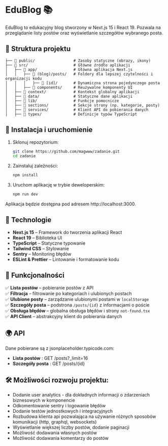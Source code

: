 # EduBlog 📚

EduBlog to edukacyjny blog stworzony w Next.js 15 i React 19. Pozwala na przeglądanie listy postów oraz wyświetlanie szczegółów wybranego posta.

## 📂 Struktura projektu

```
├── 📂 public/                 # Zasoby statyczne (obrazy, ikony)
├── 📂 src/                    # Główne źródło aplikacji
│   ├── 📂 app/                # Główna aplikacja Next.js
│   │   ├── 📂 (blog)/posts/   # Foldery dla lepszej czytelności i organizacji kodu
│   │   │   ├── 📂 [id]/       # Dynamiczna strona pojedynczego posta
│   │   ├── 📂 components/     # Reużywalne komponenty UI
│   ├── 📂 context/            # Kontekst globalny aplikacji
│   ├── 📂 data/               # Statyczne dane aplikacji
│   ├── 📂 lib/                # Funkcje pomocnicze
│   ├── 📂 sections/           # Sekcje strony (np. kategorie, posty)
│   ├── 📂 services/           # Klient API do pobierania danych
│   ├── 📂 types/              # Definicje typów TypeScript
```

## 🔧 Instalacja i uruchomienie

1. Sklonuj repozytorium:

   ```sh
   git clone https://github.com/magwww/zadanie.git
   cd zadanie
   ```

2. Zainstaluj zależności:

   ```sh
   npm install
   ```

3. Uruchom aplikację w trybie deweloperskim:
   ```sh
   npm run dev
   ```

Aplikacja będzie dostępna pod adresem http://localhost:3000.

## 🚀 Technologie

- **Next.js 15** – Framework do tworzenia aplikacji React
- **React 19** – Biblioteka UI
- **TypeScript** – Statyczne typowanie
- **Tailwind CSS** – Stylowanie
- **Sentry** – Monitoring błędów
- **ESLint & Prettier** – Lintowanie i formatowanie kodu

## 🎯 Funkcjonalności

✅ **Lista postów** – pobieranie postów z API  
✅ **Filtracja** – filtrowanie po kategoriach i ulubionych postach  
✅ **Ulubione posty** – zarządzanie ulubionymi postami w `localStorage`  
✅ **Szczegóły posta** – podstrona `/posts/{id}` z informacjami o poście  
✅ **Obsługa błędów** – globalna obsługa błędów i strony `not-found.tsx`  
✅ **API Client** – abstrakcyjny klient do pobierania danych

## 🌍 API

Dane pobierane są z jsonplaceholder.typicode.com:

- **Lista postów** : GET /posts?\_limit=16
- **Szczegóły posta** : GET /posts/{id}

## 🛠 Możliwości rozwoju projektu:

- Dodanie user analytics - dla dokładnych informacji o zdarzeniach biznesowych w komponencie
- Odkomentowanie sentry i logowanie błędów
- Dodanie testów jednostkowych i integracyjnych
- Rozbudowa klienta api pozwalająca na używanie różnych sposobów komunikacji (http, graphql, websockets)
- Wyświetlanie większej liczby postów, dodanie paginacji
- Możliwość dodawania własnych postów
- Możliwość dodawania komentarzy do postów
